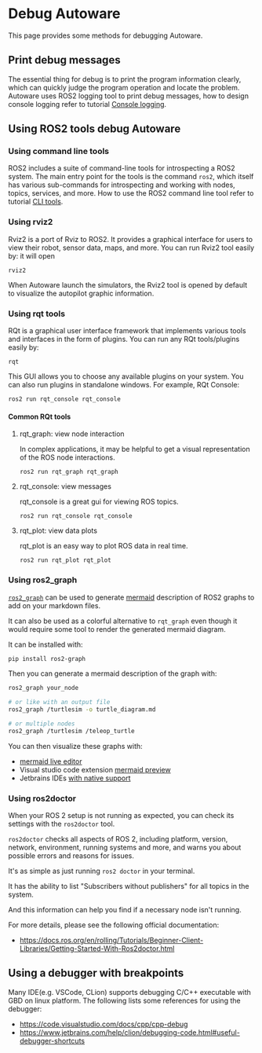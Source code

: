 # Debug Autoware

This page provides some methods for debugging Autoware.

## Print debug messages

The essential thing for debug is to print the program information clearly, which can quickly judge the program operation and locate the problem. Autoware uses ROS2 logging tool to print debug messages, how to design console logging refer to tutorial [Console logging](../contributing/coding-guidelines/ros-nodes/console-logging.md).

## Using ROS2 tools debug Autoware

### Using command line tools

ROS2 includes a suite of command-line tools for introspecting a ROS2 system. The main entry point for the tools is the command `ros2`, which itself has various sub-commands for introspecting and working with nodes, topics, services, and more. How to use the ROS2 command line tool refer to tutorial [CLI tools](http://docs.ros.org/en/galactic/Tutorials/Beginner-CLI-Tools.html).

### Using rviz2

Rviz2 is a port of Rviz to ROS2. It provides a graphical interface for users to view their robot, sensor data, maps, and more. You can run Rviz2 tool easily by:
it will open

```console
rviz2
```

When Autoware launch the simulators, the Rviz2 tool is opened by default to visualize the autopilot graphic information.

### Using rqt tools

RQt is a graphical user interface framework that implements various tools and interfaces in the form of plugins. You can run any RQt tools/plugins easily by:

```console
rqt
```

This GUI allows you to choose any available plugins on your system. You can also run plugins in standalone windows. For example, RQt Console:

```console
ros2 run rqt_console rqt_console
```

#### Common RQt tools

1. rqt_graph: view node interaction

   In complex applications, it may be helpful to get a visual representation of the ROS node interactions.

   ```console
   ros2 run rqt_graph rqt_graph
   ```

2. rqt_console: view messages

   rqt_console is a great gui for viewing ROS topics.

   ```console
   ros2 run rqt_console rqt_console
   ```

3. rqt_plot: view data plots

   rqt_plot is an easy way to plot ROS data in real time.

   ```console
   ros2 run rqt_plot rqt_plot
   ```

### Using ros2_graph

[`ros2_graph`](https://github.com/kiwicampus/ros2_graph) can be used to generate [mermaid](https://mermaid.js.org/#/) description of ROS2 graphs to add on your markdown files.

It can also be used as a colorful alternative to `rqt_graph` even though it would require some tool to render the generated mermaid diagram.

It can be installed with:
```bash
pip install ros2-graph
```

Then you can generate a mermaid description of the graph with:
```bash
ros2_graph your_node

# or like with an output file
ros2_graph /turtlesim -o turtle_diagram.md

# or multiple nodes
ros2_graph /turtlesim /teleop_turtle
```

You can then visualize these graphs with:
- [mermaid live editor](https://mermaid-js.github.io/mermaid-live-editor/)
- Visual studio code extension [mermaid preview](https://marketplace.visualstudio.com/items?itemName=vstirbu.vscode-mermaid-preview)
- Jetbrains IDEs [with native support](https://www.jetbrains.com/go/guide/tips/mermaid-js-support-in-markdown/)

### Using ros2doctor

When your ROS 2 setup is not running as expected, you can check its settings with the `ros2doctor` tool.

`ros2doctor` checks all aspects of ROS 2, including platform, version, network, environment, running systems and more, and warns you about possible errors and reasons for issues.

It's as simple as just running `ros2 doctor` in your terminal.

It has the ability to list "Subscribers without publishers" for all topics in the system.

And this information can help you find if a necessary node isn't running.

For more details, please see the following official documentation:
- https://docs.ros.org/en/rolling/Tutorials/Beginner-Client-Libraries/Getting-Started-With-Ros2doctor.html

## Using a debugger with breakpoints

Many IDE(e.g. VSCode, CLion) supports debugging C/C++ executable with GBD on linux platform. The following lists some references for using the debugger:

- <https://code.visualstudio.com/docs/cpp/cpp-debug>
- <https://www.jetbrains.com/help/clion/debugging-code.html#useful-debugger-shortcuts>
